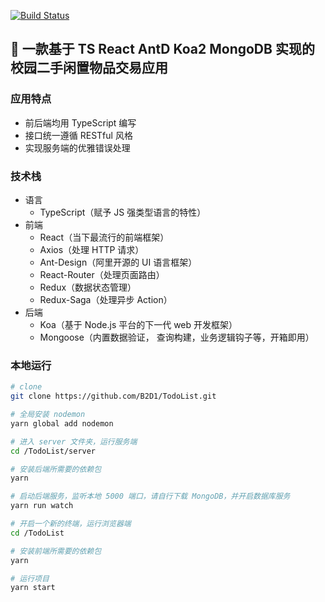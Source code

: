 [![Build Status](https://travis-ci.org/B2D1/TodoList.svg?branch=master)](https://travis-ci.org/B2D1/TodoList)

## 🚩 一款基于 TS React AntD Koa2 MongoDB 实现的 校园二手闲置物品交易应用


### 应用特点

- 前后端均用 TypeScript 编写
- 接口统一遵循 RESTful 风格
- 实现服务端的优雅错误处理

### 技术栈

- 语言
  - TypeScript（赋予 JS 强类型语言的特性）
- 前端
  - React（当下最流行的前端框架）
  - Axios（处理 HTTP 请求）
  - Ant-Design（阿里开源的 UI 语言框架）
  - React-Router（处理页面路由）
  - Redux（数据状态管理）
  - Redux-Saga（处理异步 Action）
- 后端
  - Koa（基于 Node.js 平台的下一代 web 开发框架）
  - Mongoose（内置数据验证， 查询构建，业务逻辑钩子等，开箱即用）

### 本地运行

```bash
# clone
git clone https://github.com/B2D1/TodoList.git

# 全局安装 nodemon
yarn global add nodemon
```

```bash
# 进入 server 文件夹，运行服务端
cd /TodoList/server

# 安装后端所需要的依赖包
yarn

# 启动后端服务，监听本地 5000 端口，请自行下载 MongoDB，并开启数据库服务
yarn run watch
```

```bash
# 开启一个新的终端，运行浏览器端
cd /TodoList

# 安装前端所需要的依赖包
yarn

# 运行项目
yarn start
```
